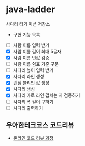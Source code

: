 # java-ladder

사다리 타기 미션 저장소

- 구현 기능 목록
- [ ] 사람 이름 입력 받기
- [x] 사람 이름 길이 최대 5글자
- [x] 사람 이름 빈값 검증
- [ ] 사람 이름 쉼표 기준 구분
- [ ] 사다리 높이 입력 받기
- [x] 사다리 라인 생성
- [x] 랜덤 불리언 값 생성
- [x] 사다리 생성
- [x] 사다리 가로 라인 겹치는 지 검증하기
- [ ] 사다리 폭 길이 구하기
- [ ] 사다리 출력하기

## 우아한테크코스 코드리뷰

- [온라인 코드 리뷰 과정](https://github.com/woowacourse/woowacourse-docs/blob/master/maincourse/README.md)
